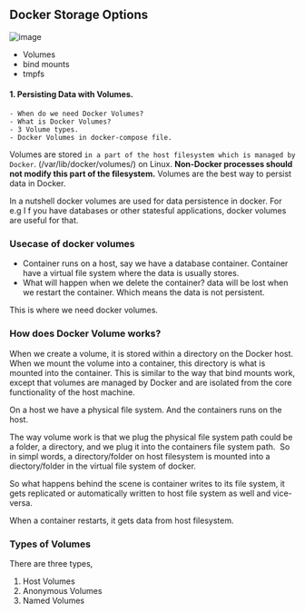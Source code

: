 ## Docker Storage Options
![image](https://user-images.githubusercontent.com/76727343/213815465-28a89fa0-6075-4347-b2b0-8b5a10130e03.png)

- Volumes
- bind mounts
- tmpfs

#### 1. Persisting Data with Volumes.
```
- When do we need Docker Volumes?
- What is Docker Volumes?
- 3 Volume types.
- Docker Volumes in docker-compose file.
```
Volumes are stored ```in a part of the host filesystem which is managed by Docker```. (/var/lib/docker/volumes/) on Linux.
__Non-Docker processes should not modify this part of the filesystem.__
Volumes are the best way to persist data in Docker.

In a nutshell docker volumes are used for data persistence in docker.
For e.g I f you have databases or other statesful applications, docker volumes are useful for that.

### Usecase of docker volumes
- Container runs on a host, say we have a database container. Container have a virtual file system where the data is usually stores.
- What will happen when we delete the container? data will be lost when we restart the container. Which means the data is not persistent.

This is where we need docker volumes.

### How does Docker Volume works?
When we create a volume, it is stored within a directory on the Docker host. 
When we mount the volume into a container, this directory is what is mounted into the container. This is similar to the way that bind mounts work, except that volumes are managed by Docker and are isolated from the core functionality of the host machine.

On a host we have a physical file system. And the containers runs on the host.

The way volume work is that we plug the physical file system path could be a folder, a directory, and we plug it into the containers file system path.
<Image>
So in simpl words, a directory/folder on host filesystem is mounted into a diectory/folder in the virtual file system of docker.

So what happens behind the scene is container writes to its file system, it gets replicated or automatically written to host file system as well and vice-versa.

When a container restarts, it gets data from host filesystem.

### Types of Volumes
There are three types,
1. Host Volumes
2. Anonymous Volumes
3. Named Volumes

